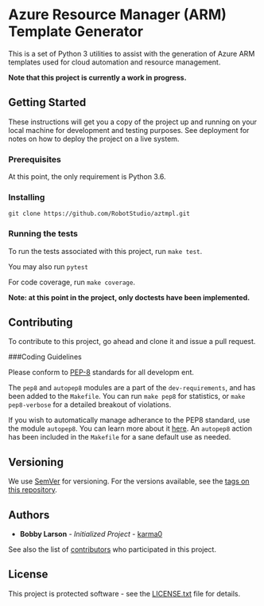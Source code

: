 # Azure Resource Manager (ARM) Template Generator

This is a set of Python 3 utilities to assist with the generation of Azure ARM templates used for cloud automation and resource management.

**Note that this project is currently a work in progress.**

## Getting Started

These instructions will get you a copy of the project up and running on your local machine for development and testing purposes. See deployment for notes on how to deploy the project on a live system.

### Prerequisites

At this point, the only requirement is Python 3.6.

### Installing

```
git clone https://github.com/RobotStudio/aztmpl.git
```

### Running the tests

To run the tests associated with this project, run `make test`.

You may also run `pytest`

For code coverage, run `make coverage`.

**Note: at this point in the project, only doctests have been implemented.**

## Contributing

To contribute to this project, go ahead and clone it and issue a pull request.

###Coding Guidelines

Please conform to [PEP-8](https://www.python.org/dev/peps/pep-0008/) standards for all developm
ent.

The `pep8` and `autopep8` modules are a part of the `dev-requirements`, and has been added to the `Makefile`.  You can run `make pep8` for statistics, or `make pep8-verbose` for a detailed breakout of violations.

If you wish to automatically manage adherance to the PEP8 standard, use the module `autopep8`.  You can learn more about it [here](https://pypi.python.org/pypi/autopep8).  An `autopep8` action has been included in the `Makefile` for a sane default use as needed.


## Versioning

We use [SemVer](http://semver.org/) for versioning. For the versions available, see the [tags on this repository](https://github.com/RobotStudio/aztmpl/tags).

## Authors

* **Bobby Larson** - *Initialized Project* - [karma0](https://github.com/karma0)

See also the list of [contributors](CONTRIBUTORS.md) who participated in this project.

## License

This project is protected software - see the [LICENSE.txt](LICENSE.txt) file for details.

